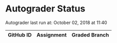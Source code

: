 # Autograder Status
Autograder last run at: October 02, 2018 at 11:40

| GitHub ID | Assignment | Graded Branch |
|-----------|------------|---------------|
